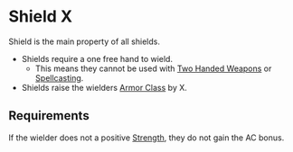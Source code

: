 # Shield X
Shield is the main property of all shields.
- Shields require a one free hand to wield.
	- This means they cannot be used with [Two Handed Weapons](../../Weapons/Weapon%20Properties/Two%20Handed%20Property.md) or [Spellcasting](../../../../Magic/Spellcasting.md#Casting%20Movement%20and%20Noise).
- Shields raise the wielders [Armor Class](../../../../Player%20Characters/Derived%20Statistics/Armor%20Class.md) by X.
## Requirements
If the wielder does not a positive [Strength](../../../../Player%20Characters/Chosen%20Statistics/Strength.md), they do not gain the AC bonus.